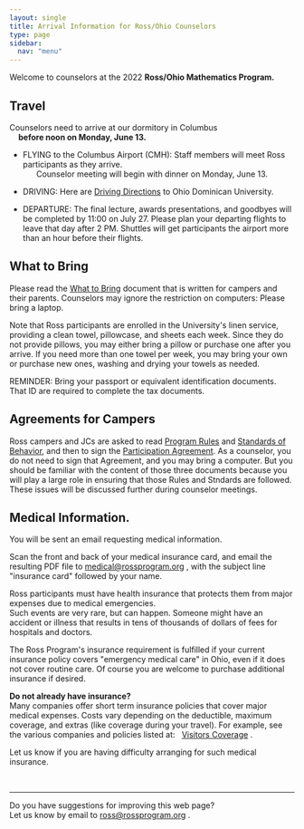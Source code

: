 ```yaml
---
layout: single
title: Arrival Information for Ross/Ohio Counselors
type: page
sidebar:
  nav: "menu"
---
```

Welcome to counselors at the 2022 <b> Ross/Ohio Mathematics Program. </b>

## Travel

Counselors need to arrive at our dormitory in Columbus <br>
&nbsp; &nbsp;  <b>before noon on Monday, June 13.</b>

- FLYING to the Columbus Airport (CMH):  Staff members will 
meet Ross participants as they arrive.  <br>
&nbsp; &nbsp; &nbsp; Counselor meeting will begin with dinner on Monday, June 13. <br>

- DRIVING: Here are [Driving Directions](/materials/driving-directions-ohio.pdf) to 
Ohio Dominican University.

- DEPARTURE: The final lecture, awards presentations, and goodbyes will be
completed by 11:00 on July 27.  Please plan your departing flights 
to leave that day after 2 PM.  Shuttles will get participants the airport more
than an hour before their flights. <br>

## What to Bring
Please read the [What to Bring](/materials/bring.pdf) document 
that is written for campers and their parents.  Counselors may ignore
the restriction on computers:  Please bring a laptop.

Note that Ross participants are enrolled in the University's linen service,
providing a clean towel, pillowcase, and sheets each week. Since they
do not provide pillows, you may either bring a pillow or purchase one
after you arrive. If you need more than one towel per week, you may
bring your own or purchase new ones, washing and drying your towels as needed.

REMINDER:  Bring your passport or equivalent identification documents.
That ID are required to complete the tax documents.

## Agreements for Campers
Ross campers and JCs are asked to read
[Program Rules](/materials/program-rules.pdf) 
and [Standards of Behavior](/materials/standards-of-behavior.pdf), and then
to sign the [Participation Agreement](/materials/participation-agreement.pdf). 
As a counselor, you do not need to sign that Agreement, and you may bring a computer. 
But you should be familiar with 
the content of those three documents because you will play a large role in ensuring 
that those Rules and Stndards are followed.
These issues will be discussed further during counselor meetings.

## Medical Information.  

You will be sent an email requesting medical information.

Scan the front and back of your medical insurance card, and email the
resulting PDF file to <medical@rossprogram.org> , with the subject
line "insurance card" followed by your name.
   
Ross participants must have health insurance that protects
them from major expenses due to medical emergencies.  
Such events are very rare, but can happen.  Someone might 
have an accident or illness that results in tens of thousands 
of dollars of fees for hospitals and doctors. 

The Ross Program's insurance requirement is fulfilled if 
your current insurance policy covers "emergency medical care" 
in Ohio, even if it does not cover routine care. Of course you 
are welcome to purchase additional insurance if desired.

<b>Do not already have insurance? </b> <br>
Many companies offer short term insurance policies that cover 
major medical expenses.  Costs vary depending on the deductible, 
maximum coverage, and extras (like coverage during your travel).
For example, see the various companies and policies listed at: 
&nbsp;   [Visitors Coverage](https://www.visitorscoverage.com/) .

Let us know if you are having difficulty arranging for such medical insurance.

<br><hr>
Do you have suggestions for improving this web page?  
Let us know by email to <ross@rossprogram.org> .




